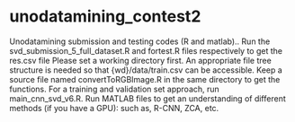 # unodatamining_contest2
Unodatamining submission and testing codes (R and matlab)..
Run the svd_submission_5_full_dataset.R and fortest.R files respectively to get the res.csv file
Please set a working directory first. An appropriate file tree structure is needed so that {wd}/data/train.csv can be accessible.
Keep a source file named convertToRGBImage.R in the same directory to get the functions.
For a training and validation set approach, run main_cnn_svd_v6.R.
Run MATLAB files to get an understanding of different methods (if you have a GPU): such as, R-CNN, ZCA, etc.
